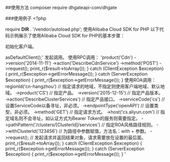  
 ##使用方法
 composer require dhgateapi-com/dhgate
 
###使用例子
    <?php

require __DIR__ . '/vendor/autoload.php'; 
使用Alibaba Cloud SDK for PHP
以下代码示例展示了使用Alibaba Cloud SDK for PHP的基本步骤：

初始化客户端。
<?php

use AlibabaCloud\Client\AlibabaCloud;

'AlibabaCloud::accessKeyClient('accessKeyId', 'accessKeySecret')->asDefaultClient();'
发起调用。
使用RPC调用：
'<?php

use AlibabaCloud\Client\AlibabaCloud;
use AlibabaCloud\Client\Exception\ClientException;
use AlibabaCloud\Client\Exception\ServerException;

try {
    $result = AlibabaCloud::rpc()
                          ->product('Cdn')
                          ->version('2014-11-11')
                          ->action('DescribeCdnService')
                          ->method('POST')
                          ->request();

    print_r($result->toArray());

} catch (ClientException $exception) {
    print_r($exception->getErrorMessage());
} catch (ServerException $exception) {
    print_r($exception->getErrorMessage());
}
使用ROA调用：
    <?php

    use AlibabaCloud\Client\AlibabaCloud;
    use AlibabaCloud\Client\Exception\ClientException;
    use AlibabaCloud\Client\Exception\ServerException;

    try {
    $result = AlibabaCloud::roa()
                          ->regionId('cn-hangzhou') // 指定请求的地域，不指定则使用客户端地域、默认地域。
                          ->product('CS') // 指定产品。
                          ->version('2015-12-15') // 指定产品版本。
                          ->action('DescribeClusterServices') // 指定产品接口。
                          ->serviceCode('cs') // 设置ServiceCode以备寻址，非必须。
                          ->endpointType('openAPI') // 设置类型，非必须。
                          ->method('GET') // 指定请求方式。
                          ->host('cs.aliyun.com') // 指定域名则不会寻址，如认证方式为Bearer Token的服务则需要指定。
                          ->pathPattern('/clusters/[ClusterId]/services') // 指定ROA风格路径规则。
                          ->withClusterId('123456') // 为路径中参数赋值，方法名：with + 参数。
                          ->request(); // 发起请求并返回结果对象，请求需要放在设置的最后面。

    print_r($result->toArray());

    } catch (ClientException $exception) {
    print_r($exception->getErrorMessage());
    } catch (ServerException $exception) {
      print_r($exception->getErrorMessage());
  }
'
